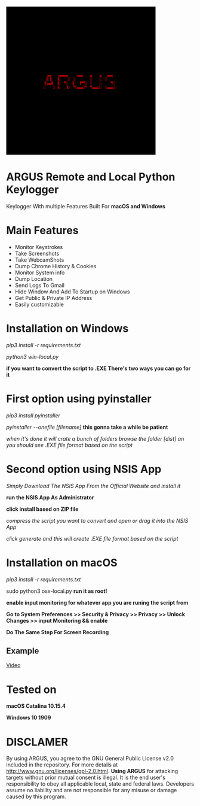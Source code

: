 
![](images/image.png)



# ARGUS Remote and Local Python Keylogger
 

Keylogger With multiple Features Built For  **macOS and Windows**



# Main Features

* Monitor Keystrokes
* Take Screenshots
* Take WebcamShots
* Dump Chrome History & Cookies
* Monitor System info
* Dump Location
* Send Logs To Gmail
* Hide Window And Add To Startup on Windows
* Get Public & Private IP Address
* Easily customizable


# Installation on Windows


*pip3 install -r requirements.txt*

*python3 win-local.py*


**if you want to convert the script to .EXE There's two ways you can go for it**

# First option using pyinstaller 

*pip3 install pyinstaller*

*pyinstaller --onefile [filename]* **this gonna take a while be patient**

*when it's done it will crate a bunch of folders browse the folder [dist] an you should see .EXE file format based on the script*


# Second option using NSIS App


*Simply Download The NSIS App From the Official Website and install it*


**run the NSIS App As Administrator**


**click install based on ZIP file**


*compress the script you want to convert and open or drag it into the NSIS App*

*click generate and this will create .EXE file format based on the script*


# Installation on macOS


*pip3 install -r requirements.txt*

sudo python3 osx-local.py **run it as root!**


**enable input monitoring for whatever app you are runing the script from**


**Go to System Preferences >> Security & Privacy >> Privacy >> Unlock Changes >> input Monitoring && enable**


**Do The Same Step For Screen Recording**



## Example

[Video](https://streamable.com/mz6r2q)




# Tested on

**macOS Catalina 10.15.4**


**Windows 10 1909**



# DISCLAMER 

By using ARGUS, you agree to the GNU General Public License v2.0 included in the repository. For more details at http://www.gnu.org/licenses/gpl-2.0.html. **Using ARGUS**  for attacking targets without prior mutual consent is illegal. It is the end user's responsibility to obey all applicable local, state and federal laws. Developers assume no liability and are not responsible for any misuse or damage caused by this program.


